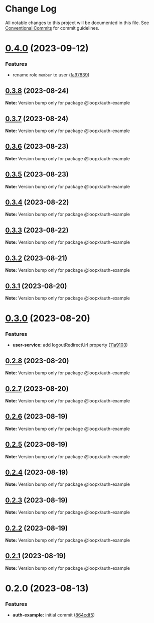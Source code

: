 # Change Log

All notable changes to this project will be documented in this file.
See [Conventional Commits](https://conventionalcommits.org) for commit guidelines.

# [0.4.0](https://github.com/betaly/loopx/compare/@loopx/auth-example@0.3.8...@loopx/auth-example@0.4.0) (2023-09-12)


### Features

* rename role ``member`` to user ([fa97839](https://github.com/betaly/loopx/commit/fa97839462a09c2dc4e0500732c58186b4e0163a))





## [0.3.8](https://github.com/betaly/loopx/compare/@loopx/auth-example@0.3.7...@loopx/auth-example@0.3.8) (2023-08-24)

**Note:** Version bump only for package @loopx/auth-example





## [0.3.7](https://github.com/betaly/loopx/compare/@loopx/auth-example@0.3.6...@loopx/auth-example@0.3.7) (2023-08-24)

**Note:** Version bump only for package @loopx/auth-example





## [0.3.6](https://github.com/betaly/loopx/compare/@loopx/auth-example@0.3.5...@loopx/auth-example@0.3.6) (2023-08-23)

**Note:** Version bump only for package @loopx/auth-example





## [0.3.5](https://github.com/betaly/loopx/compare/@loopx/auth-example@0.3.4...@loopx/auth-example@0.3.5) (2023-08-23)

**Note:** Version bump only for package @loopx/auth-example





## [0.3.4](https://github.com/betaly/loopx/compare/@loopx/auth-example@0.3.3...@loopx/auth-example@0.3.4) (2023-08-22)

**Note:** Version bump only for package @loopx/auth-example





## [0.3.3](https://github.com/betaly/loopx/compare/@loopx/auth-example@0.3.2...@loopx/auth-example@0.3.3) (2023-08-22)

**Note:** Version bump only for package @loopx/auth-example





## [0.3.2](https://github.com/betaly/loopx/compare/@loopx/auth-example@0.3.1...@loopx/auth-example@0.3.2) (2023-08-21)

**Note:** Version bump only for package @loopx/auth-example





## [0.3.1](https://github.com/betaly/loopx/compare/@loopx/auth-example@0.3.0...@loopx/auth-example@0.3.1) (2023-08-20)

**Note:** Version bump only for package @loopx/auth-example





# [0.3.0](https://github.com/betaly/loopx/compare/@loopx/auth-example@0.2.8...@loopx/auth-example@0.3.0) (2023-08-20)


### Features

* **user-service:** add logoutRedirectUrl property ([11a9103](https://github.com/betaly/loopx/commit/11a9103c1f63fe3ce1f0c27d09b2ee0b17520a91))





## [0.2.8](https://github.com/betaly/loopx/compare/@loopx/auth-example@0.2.7...@loopx/auth-example@0.2.8) (2023-08-20)

**Note:** Version bump only for package @loopx/auth-example





## [0.2.7](https://github.com/betaly/loopx/compare/@loopx/auth-example@0.2.6...@loopx/auth-example@0.2.7) (2023-08-20)

**Note:** Version bump only for package @loopx/auth-example





## [0.2.6](https://github.com/betaly/loopx/compare/@loopx/auth-example@0.2.5...@loopx/auth-example@0.2.6) (2023-08-19)

**Note:** Version bump only for package @loopx/auth-example





## [0.2.5](https://github.com/betaly/loopx/compare/@loopx/auth-example@0.2.4...@loopx/auth-example@0.2.5) (2023-08-19)

**Note:** Version bump only for package @loopx/auth-example





## [0.2.4](https://github.com/betaly/loopx/compare/@loopx/auth-example@0.2.3...@loopx/auth-example@0.2.4) (2023-08-19)

**Note:** Version bump only for package @loopx/auth-example





## [0.2.3](https://github.com/betaly/loopx/compare/@loopx/auth-example@0.2.2...@loopx/auth-example@0.2.3) (2023-08-19)

**Note:** Version bump only for package @loopx/auth-example





## [0.2.2](https://github.com/betaly/loopx/compare/@loopx/auth-example@0.2.1...@loopx/auth-example@0.2.2) (2023-08-19)

**Note:** Version bump only for package @loopx/auth-example





## [0.2.1](https://github.com/betaly/loopx/compare/@loopx/auth-example@0.2.0...@loopx/auth-example@0.2.1) (2023-08-19)

**Note:** Version bump only for package @loopx/auth-example





# 0.2.0 (2023-08-13)


### Features

* **auth-example:** initial commit ([864cdf5](https://gitr.net/betaly/loopx/commits/864cdf548be3ab9a5c511d3038531dc923a2f421))
